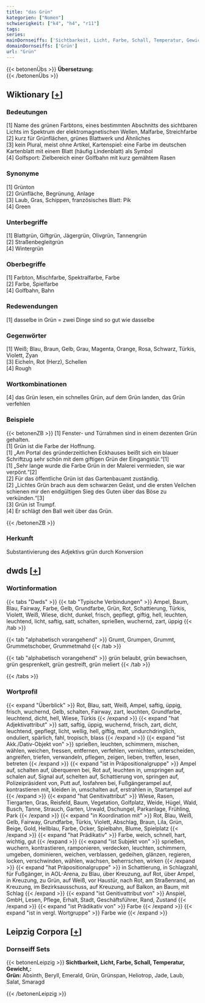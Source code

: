 ```yaml
---
title: "das Grün"
kategorien: ["Nomen"]
schwierigkeit: ["k4", "h4", "r11"]
tags:
series:
mainDornseiffs: ['Sichtbarkeit, Licht, Farbe, Schall, Temperatur, Gewicht,']
domainDornseiffs: ['Grün']
url: "Grün"
---
```


{{< betonenÜbs >}}
**Übersetzung:**  
{{< /betonenÜbs >}}

## Wiktionary [[+](https://de.wiktionary.org/wiki/Grün)]

### Bedeutungen
[1] Name des grünen Farbtons, eines bestimmten Abschnitts des sichtbaren Lichts im Spektrum der elektromagnetischen Wellen, Malfarbe, Streichfarbe  
[2] kurz für Grünflächen, grünes Blattwerk und Ähnliches  
[3] kein Plural, meist ohne Artikel, Kartenspiel: eine Farbe im deutschen Kartenblatt mit einem Blatt (häufig Lindenblatt) als Symbol  
[4] Golfsport: Zielbereich einer Golfbahn mit kurz gemähtem Rasen  

### Synonyme
[1] Grünton  
[2] Grünfläche, Begrünung, Anlage  
[3] Laub, Gras, Schippen,  französisches Blatt: Pik  
[4] Green  

### Unterbegriffe
[1] Blattgrün, Giftgrün, Jägergrün, Olivgrün, Tannengrün  
[2] Straßenbegleitgrün  
[4] Wintergrün  

### Oberbegriffe
[1] Farbton, Mischfarbe, Spektralfarbe, Farbe  
[2] Farbe, Spielfarbe  
[4] Golfbahn, Bahn  

### Redewendungen
[1] dasselbe in Grün = zwei Dinge sind so gut wie dasselbe  

### Gegenwörter
[1] Weiß; Blau, Braun, Gelb, Grau, Magenta, Orange, Rosa, Schwarz, Türkis, Violett, Zyan  
[3] Eicheln, Rot (Herz), Schellen  
[4] Rough  

### Wortkombinationen
[4] das Grün lesen, ein schnelles Grün, auf dem Grün landen, das Grün verfehlen  

### Beispiele
{{< betonenZB >}}
[1] Fenster- und Türrahmen sind in einem dezenten Grün gehalten.  
[1] Grün ist die Farbe der Hoffnung.  
[1] „Am Portal des gründerzeitlichen Eckhauses beißt sich ein blauer Schriftzug sehr schön mit dem giftigen Grün der Eingangstür.“[1]  
[1] „Sehr lange wurde die Farbe Grün in der Malerei vermieden, sie war verpönt.“[2]  
[2] Für das öffentliche Grün ist das Gartenbauamt zuständig.  
[2] „Lichtes Grün brach aus dem schwarzen Geäst, und die ersten Veilchen schienen mir den endgültigen Sieg des Guten über das Böse zu verkünden.“[3]  
[3] Grün ist Trumpf.  
[4] Er schlägt den Ball weit über das Grün.  

{{< /betonenZB >}}
### Herkunft
Substantivierung des Adjektivs grün durch Konversion  



## dwds [[+](https://www.dwds.de/wb/Grün)]

### Wortinformation
{{< tabs "Dwds" >}}
{{< tab "Typische Verbindungen" >}}
Ampel, Baum, Blau, Fairway, Farbe, Gelb, Grundfarbe, Grün, Rot, Schattierung, Türkis, Violett, Weiß, Wiese, dicht, dunkel, frisch, gepflegt, giftig, hell, leuchten, leuchtend, licht, saftig, satt, schalten, sprießen, wuchernd, zart, üppig
{{< /tab >}}

{{< tab "alphabetisch vorangehend" >}}
Grumt, Grumpen, Grummt, Grummetschober, Grummetmahd
{{< /tab >}}

{{< tab "alphabetisch vorangehend" >}}
grün belaubt, grün bewachsen, grün gesprenkelt, grün gestreift, grün meliert
{{< /tab >}}

{{< /tabs >}}

### Wortprofil
{{< expand "Überblick" >}} Rot, Blau, satt, Weiß, Ampel, saftig, üppig, frisch, wuchernd, Gelb, schalten, Fairway, zart, leuchten, Grundfarbe, leuchtend, dicht, hell, Wiese, Türkis {{< /expand >}}
{{< expand "hat Adjektivattribut" >}} satt, saftig, üppig, wuchernd, frisch, zart, dicht, leuchtend, gepflegt, licht, wellig, hell, giftig, matt, undurchdringlich, onduliert, spärlich, fahl, tropisch, blass {{< /expand >}}
{{< expand "ist Akk./Dativ-Objekt von" >}} sprießen, leuchten, schimmern, mischen, wählen, weichen, fressen, entfernen, verfehlen, vernichten, unterscheiden, angreifen, triefen, verwandeln, pflegen, zeigen, lieben, treffen, lesen, betreten {{< /expand >}}
{{< expand "ist in Präpositionalgruppe" >}} Ampel auf, schalten auf, überqueren bei, Rot auf, leuchten in, umspringen auf, schalen auf, Signal auf, schelten auf, Schattierung von, springen auf, Polizeipräsident von, Putt auf, losfahren bei, Fußgängerampel auf, kontrastieren mit, kleiden in, umschalten auf, erstrahlen in, Startampel auf {{< /expand >}}
{{< expand "hat Genitivattribut" >}} Wiese, Rasen, Tiergarten, Gras, Reisfeld, Baum, Vegetation, Golfplatz, Weide, Hügel, Wald, Busch, Tanne, Strauch, Garten, Urwald, Dschungel, Parkanlage, Frühling, Park {{< /expand >}}
{{< expand "in Koordination mit" >}} Rot, Blau, Weiß, Gelb, Fairway, Grundfarbe, Türkis, Violett, Abschlag, Braun, Lila, Grün, Beige, Gold, Hellblau, Farbe, Ocker, Spielbahn, Blume, Spielplatz {{< /expand >}}
{{< expand "hat Prädikativ" >}} Farbe, weich, schnell, hart, wichtig, gut {{< /expand >}}
{{< expand "ist Subjekt von" >}} sprießen, wuchern, kontrastieren, ramponieren, verdecken, leuchten, schimmern, umgeben, dominieren, weichen, verblassen, gedeihen, glänzen, regieren, locken, verschwinden, wählen, wachsen, beherrschen, wirken {{< /expand >}}
{{< expand "hat Präpositionalgruppe" >}} in Schattierung, in Schlagzahl, für Fußgänger, in AOL-Arena, zu Blau, über Kreuzung, auf Rot, über Ampel, in Kreuzung, zu Grün, auf Weiß, vor Haustür, nach Rot, am Straßenrand, an Kreuzung, im Bezirksausschuss, auf Kreuzung, auf Balkon, an Baum, mit Schlag {{< /expand >}}
{{< expand "ist Genitivattribut von" >}} Anspiel, GmbH, Lesen, Pflege, Erhalt, Stadt, Geschäftsführer, Rand, Zustand {{< /expand >}}
{{< expand "ist Prädikativ von" >}} Farbe {{< /expand >}}
{{< expand "ist in vergl. Wortgruppe" >}} Farbe wie {{< /expand >}}

## Leipzig Corpora [[+](https://corpora.uni-leipzig.de/en/res?word=Grün&corpusId=deu_newscrawl-public_2018)]

### Dornseiff Sets
{{< betonenLeipzig >}}
**Sichtbarkeit, Licht, Farbe, Schall, Temperatur, Gewicht,:**  
**Grün:** Absinth, Beryll, Emerald, Grün, Grünspan, Heliotrop, Jade, Laub, Salat, Smaragd  

{{< /betonenLeipzig >}}
